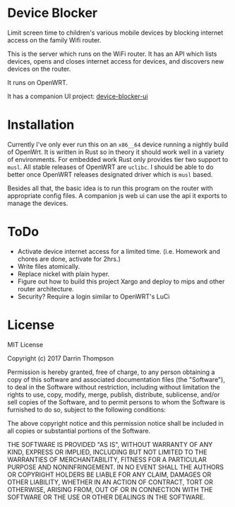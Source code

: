Device Blocker
==============

Limit screen time to children's various mobile devices by blocking internet
access on the family Wifi router.

This is the server which runs on the WiFi router. It has an API which lists
devices, opens and closes internet access for devices, and discovers new
devices on the router.

It runs on OpenWRT.

It has a companion UI project:
[device-blocker-ui](https://github.com/darrint/device-blocker-ui)

Installation
============

Currently I've only ever run this on an `x86__64` device running a nightly build of
OpenWrt. It is written in Rust so in theory it should work well in a variety of
environments. For embedded work Rust only provides tier two support to `musl`. All
stable releases of OpenWRT are `uclibc`. I should be able to do better once OpenWRT
releases designated driver which is `musl` based.

Besides all that, the basic idea is to run this program on the router with appropriate
config files. A companion js web ui can use the api it exports to manage the devices.

ToDo
====
* Activate device internet access for a limited time. (i.e. Homework and chores are done, activate for 2hrs.)
* Write files atomically.
* Replace nickel with plain hyper.
* Figure out how to build this project Xargo and deploy to mips and other router architecture.
* Security? Require a login similar to OpenWRT's LuCi

License
=======

MIT License

Copyright (c) 2017 Darrin Thompson

Permission is hereby granted, free of charge, to any person obtaining a copy
of this software and associated documentation files (the "Software"), to deal
in the Software without restriction, including without limitation the rights
to use, copy, modify, merge, publish, distribute, sublicense, and/or sell
copies of the Software, and to permit persons to whom the Software is
furnished to do so, subject to the following conditions:

The above copyright notice and this permission notice shall be included in all
copies or substantial portions of the Software.

THE SOFTWARE IS PROVIDED "AS IS", WITHOUT WARRANTY OF ANY KIND, EXPRESS OR
IMPLIED, INCLUDING BUT NOT LIMITED TO THE WARRANTIES OF MERCHANTABILITY,
FITNESS FOR A PARTICULAR PURPOSE AND NONINFRINGEMENT. IN NO EVENT SHALL THE
AUTHORS OR COPYRIGHT HOLDERS BE LIABLE FOR ANY CLAIM, DAMAGES OR OTHER
LIABILITY, WHETHER IN AN ACTION OF CONTRACT, TORT OR OTHERWISE, ARISING FROM,
OUT OF OR IN CONNECTION WITH THE SOFTWARE OR THE USE OR OTHER DEALINGS IN THE
SOFTWARE.

